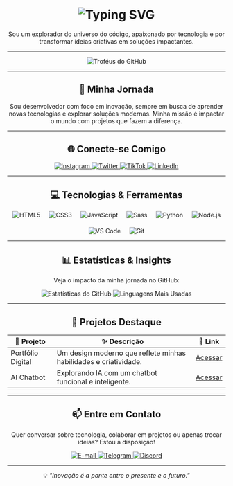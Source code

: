 <h1 align="center">
  <img src="https://readme-typing-svg.herokuapp.com?font=Fira+Code&size=30&duration=3000&pause=1000&color=4CAF50&center=true&vCenter=true&multiline=true&width=700&height=60&lines=Olá%2C+eu+sou+Lucas+Guerra+👋;Bem-vindo+ao+meu+universo+tecnológico!+🚀" alt="Typing SVG" />
</h1>

<p align="center">
  Sou um explorador do universo do código, apaixonado por tecnologia e por transformar ideias criativas em soluções impactantes.
</p>

---

<div align="center">
  <img src="https://github-profile-trophy.vercel.app/?username=eolkazin&theme=radical&column=7&margin-w=15&margin-h=15" alt="Troféus do GitHub" />
</div>

---

<h2 align="center">🌌 Minha Jornada</h2>
<p align="center">
  Sou desenvolvedor com foco em inovação, sempre em busca de aprender novas tecnologias e explorar soluções modernas. Minha missão é impactar o mundo com projetos que fazem a diferença.  
</p>

---

<h2 align="center">🌐 Conecte-se Comigo</h2>
<p align="center">
  <a href="https://www.instagram.com/eolkazin/" target="_blank">
    <img src="https://img.shields.io/badge/Instagram-E4405F?style=for-the-badge&logo=instagram&logoColor=white" alt="Instagram" />
  </a>
  <a href="https://twitter.com/eolkazin" target="_blank">
    <img src="https://img.shields.io/badge/Twitter-1DA1F2?style=for-the-badge&logo=twitter&logoColor=white" alt="Twitter" />
  </a>
  <a href="https://www.tiktok.com/@eolkazin" target="_blank">
    <img src="https://img.shields.io/badge/TikTok-000000?style=for-the-badge&logo=tiktok&logoColor=white" alt="TikTok" />
  </a>
  <a href="https://www.linkedin.com/in/lucas-guerra-85225826a/" target="_blank">
    <img src="https://img.shields.io/badge/LinkedIn-0077B5?style=for-the-badge&logo=linkedin&logoColor=white" alt="LinkedIn" />
  </a>
</p>

---

<h2 align="center">💻 Tecnologias & Ferramentas</h2>
<div align="center" style="display: flex; flex-wrap: wrap; justify-content: center; gap: 20px;">
  <img src="https://img.shields.io/badge/HTML5-E34F26?style=for-the-badge&logo=html5&logoColor=white" alt="HTML5" />
  <img src="https://img.shields.io/badge/CSS3-1572B6?style=for-the-badge&logo=css3&logoColor=white" alt="CSS3" />
  <img src="https://img.shields.io/badge/JavaScript-F7DF1E?style=for-the-badge&logo=javascript&logoColor=black" alt="JavaScript" />
  <img src="https://img.shields.io/badge/Sass-CC6699?style=for-the-badge&logo=sass&logoColor=white" alt="Sass" />
  <img src="https://img.shields.io/badge/Python-14354C?style=for-the-badge&logo=python&logoColor=white" alt="Python" />
  <img src="https://img.shields.io/badge/Node.js-339933?style=for-the-badge&logo=nodedotjs&logoColor=white" alt="Node.js" />
  <img src="https://img.shields.io/badge/Visual_Studio_Code-0078D4?style=for-the-badge&logo=visualstudiocode&logoColor=white" alt="VS Code" />
  <img src="https://img.shields.io/badge/Git-F05032?style=for-the-badge&logo=git&logoColor=white" alt="Git" />
</div>

---

<h2 align="center">📊 Estatísticas & Insights</h2>
<p align="center">Veja o impacto da minha jornada no GitHub:</p>
<div align="center">
  <img src="https://github-readme-stats.vercel.app/api?username=eolkazin&show_icons=true&theme=radical&hide_border=true" alt="Estatísticas do GitHub" />
  <img src="https://github-readme-stats.vercel.app/api/top-langs/?username=eolkazin&layout=compact&theme=radical&hide_border=true" alt="Linguagens Mais Usadas" />
</div>

---

<h2 align="center">🚀 Projetos Destaque</h2>
<div align="center">
  <table>
    <thead>
      <tr>
        <th>📂 Projeto</th>
        <th>✨ Descrição</th>
        <th>🔗 Link</th>
      </tr>
    </thead>
    <tbody>
      <tr>
        <td>Portfólio Digital</td>
        <td>Um design moderno que reflete minhas habilidades e criatividade.</td>
        <td><a href="https://github.com/eolkazin/portfolio" target="_blank">Acessar</a></td>
      </tr>
      <tr>
        <td>AI Chatbot</td>
        <td>Explorando IA com um chatbot funcional e inteligente.</td>
        <td><a href="https://github.com/eolkazin/ai-chatbot" target="_blank">Acessar</a></td>
      </tr>
    </tbody>
  </table>
</div>

---

<h2 align="center">📫 Entre em Contato</h2>
<p align="center">
  Quer conversar sobre tecnologia, colaborar em projetos ou apenas trocar ideias? Estou à disposição!  
</p>
<div align="center">
  <a href="mailto:lucasgueraa999@gmail.com">
    <img src="https://img.shields.io/badge/Email-D14836?style=for-the-badge&logo=gmail&logoColor=white" alt="E-mail" />
  </a>
  <a href="https://t.me/eolkazin" target="_blank">
    <img src="https://img.shields.io/badge/Telegram-2CA5E0?style=for-the-badge&logo=telegram&logoColor=white" alt="Telegram" />
  </a>
  <a href="https://discordapp.com/users/eolkazin" target="_blank">
    <img src="https://img.shields.io/badge/Discord-7289DA?style=for-the-badge&logo=discord&logoColor=white" alt="Discord" />
  </a>
</div>

---

<p align="center">
  💡 <i>"Inovação é a ponte entre o presente e o futuro."</i>  
</p>
